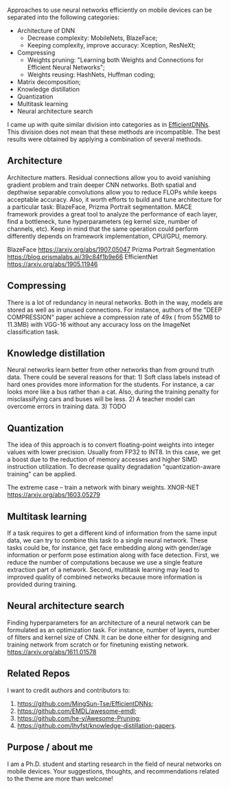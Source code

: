 Approaches to use neural networks efficiently on mobile devices can be separated into the following categories:

* Architecture of DNN
  * Decrease complexity: MobileNets, BlazeFace;
  * Keeping complexity, improve accuracy: Xception, ResNeXt;
* Compressing
  * Weights pruning: "Learning both Weights and Connections for Efficient Neural Networks";
  * Weights reusing: HashNets, Huffman coding;
* Matrix decomposition;
* Knowledge distillation
* Quantization
* Multitask learning
* Neural architecture search

I came up with quite similar division into categories as in [EfficientDNNs](https://github.com/MingSun-Tse/EfficientDNNs). This division does not mean that these methods are incompatible. The best results were obtained by applying a combination of several methods.

## Architecture

Architecture matters. Residual connections allow you to avoid vanishing gradient problem and train deeper CNN networks. Both spatial and depthwise separable convolutions allow you to reduce FLOPs while keeps acceptable accuracy. Also, it worth efforts to build and tune architecture for a particular task: BlazeFace, Prizma Portrait segmentation. MACE framework provides a great tool to analyze the performance of each layer, find a bottleneck,  tune hyperparameters (eg kernel size, number of channels, etc). Keep in mind that the same operation could perform differently depends on framework implementation, CPU/GPU, memory.

BlazeFace https://arxiv.org/abs/1907.05047
Prizma Portrait Segmentation https://blog.prismalabs.ai/39c84f1b9e66
EfficientNet https://arxiv.org/abs/1905.11946

## Compressing

There is a lot of redundancy in neural networks. Both in the way, models are stored as well as in unused connections. For instance, authors of the "DEEP COMPRESSION" paper achieve a compression rate of 49x ( from 552MB to 11.3MB) with VGG-16 without any accuracy loss on the ImageNet classification task.

## Knowledge distillation

Neural networks learn better from other networks than from ground truth data. There could be several reasons for that: 1) Soft class labels instead of hard ones provides more information for the students. For instance, a car looks more like a bus rather than a cat. Also, during the training penalty for misclassifying cars and buses will be less. 2) A teacher model can overcome errors in training data. 3) TODO

## Quantization

The idea of this approach is to convert floating-point weights into integer values with lower precision. Usually from FP32 to INT8. In this case, we get a boost due to the reduction of memory accesses and higher SIMD instruction utilization. To decrease quality degradation "quantization-aware training" can be applied.

The extreme case – train a network with binary weights.
XNOR-NET https://arxiv.org/abs/1603.05279

## Multitask learning

If a task requires to get a different kind of information from the same input data, we can try to combine this task to a single neural network. These tasks could be, for instance, get face embedding along with gender/age information or perform pose estimation along with face detection. First, we reduce the number of computations because we use a single feature extraction part of a network. Second, multitask learning may lead to improved quality of combined networks because more information is provided during training.


## Neural architecture search

Finding hyperparameters for an architecture of a neural network can be formulated as an optimization task. For instance, number of layers, number of filters and kernel size of CNN. It can be done either for designing and training network from scratch or for finetuning existing network.
https://arxiv.org/abs/1611.01578

## Related Repos

I want to credit authors and contributors to:
1) https://github.com/MingSun-Tse/EfficientDNNs;
2) https://github.com/EMDL/awesome-emdl;
3) https://github.com/he-y/Awesome-Pruning;
4) https://github.com/lhyfst/knowledge-distillation-papers.

## Purpose / about me

I am a Ph.D. student and starting research in the field of neural networks on mobile devices. Your suggestions, thoughts, and recommendations related to the theme are more than welcome!
